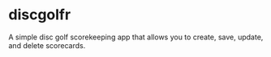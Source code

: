 # discgolfr
A simple disc golf scorekeeping app that allows you to create, save, update, and delete scorecards.
